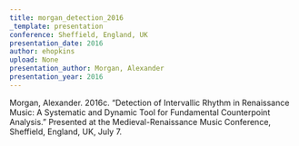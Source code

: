 ```yaml
---
title: morgan_detection_2016
_template: presentation
conference: Sheffield, England, UK
presentation_date: 2016
author: ehopkins
upload: None
presentation_author: Morgan, Alexander
presentation_year: 2016
---
```

Morgan, Alexander. 2016c. “Detection of Intervallic Rhythm in Renaissance Music: A Systematic and Dynamic Tool for Fundamental Counterpoint Analysis.” Presented at the Medieval-Renaissance Music Conference, Sheffield, England, UK, July 7.